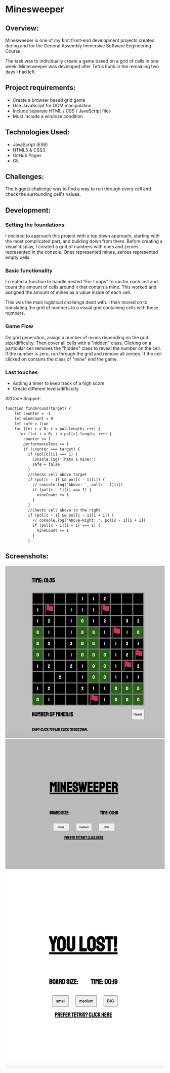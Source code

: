 # Minesweeper

## Overview:

Minesweeper is one of my first front-end development projects created during and for the General Assembly Immersive Software Engineering Course.

The task was to individually create a game based on a grid of cells in one week. Minesweeper was developed after Tetris Funk in the remaining two days I had left.

## Project requirements:
* Create a browser based grid game
* Use JavaScript for DOM manipulation
* Include separate HTML / CSS / JavaScript files
* Must include a win/lose condition

## Technologies Used:
* JavaScript (ES6)
* HTML5 & CSS3
* GitHub Pages
* Git

## Challenges:
The biggest challenge was to find a way to run through every cell and check the surrounding cell's values.

## Development:
### Setting the foundations
I decided to approach this project with a top down approach, starting with the most complicated part, and building down from there. Before creating a visual display, I created a grid of numbers with ones and zeroes represented in the console. Ones represented mines, zeroes represented empty cells.

### Basic functionality
I created a function to handle nested "For Loops" to run for each cell and count the amount of cells around it that contain a mine. This worked and assigned the amount of mines as a value inside of each cell.

This was the main logistical challenge dealt with. I then moved on to translating the grid of numbers to a visual grid containing cells with those numbers.

### Game Flow
On grid generation, assign a number of mines depending on the grid size/difficulty. Then cover all cells with a "hidden" class. Clicking on a particular cell removes the "hidden" class to reveal the number on the cell. If the number is zero, run through the grid and remove all zeroes. If the cell clicked on contains the class of "mine" end the game.


### Last touches
* Adding a timer to keep track of a high score
* Create different levels/difficulty


##Code Snippet:
```
function findAround(target) {
    let counter = -1
    let mineCount = 0
    let safe = true
    for (let c = 0; c < pol.length; c++) {
      for (let i = 0; i < pol[c].length; i++) {
        counter += 1
        performanceTest += 1
        if (counter === target) {
          if (pol[c][i] === 1) {
            console.log('Thats a mine!')
            safe = false
          }
          //Checks cell above target
          if (pol[c - 1] && pol[c - 1][i]) {
            // console.log('Above: ', pol[c - 1][i])
            if (pol[c - 1][i] === 1) {
              mineCount += 1
            }
          }
          //Checks cell above to the right
          if (pol[c - 1] && pol[c - 1][i + 1]) {
            // console.log('Above-Right: ', pol[c - 1][i + 1])
            if (pol[c - 1][i + 1] === 1) {
              mineCount += 1
            }
          }
```
## Screenshots:
![](images/Mine_Main.png)
![](images/Mine_Menu.png)
![](images/Mine_Lose.png)
